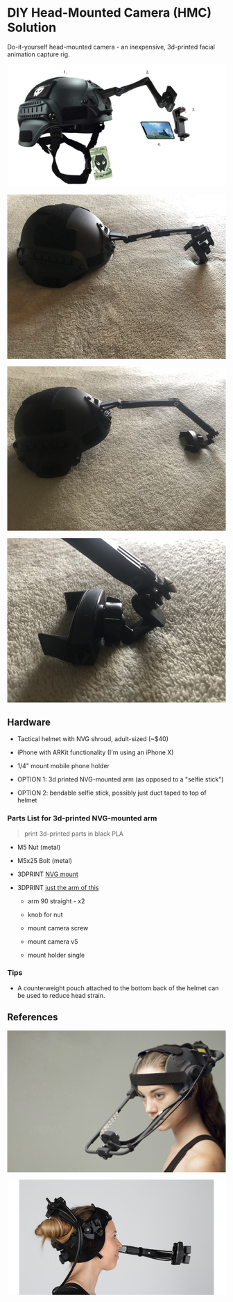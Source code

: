 # DIY Head-Mounted Camera (HMC) Solution

Do-it-yourself head-mounted camera - an inexpensive, 3d-printed facial animation capture rig.

![My HMC Concept 01 v1](res/mockup-v1.png)

![My HMC Prototype v1](res/prototype-v1.png)

![My HMC Prototype v2 01](res/prototype-v2-01.png)

![My HMC Prototype v2 02](res/prototype-v2-02.png)

## Hardware

* Tactical helmet with NVG shroud, adult-sized (~$40)

* iPhone with ARKit functionality (I'm using an iPhone X)

* 1/4" mount mobile phone holder

* OPTION 1: 3d printed NVG-mounted arm (as opposed to a "selfie stick")

* OPTION 2: bendable selfie stick, possibly just duct taped to top of helmet

### Parts List for 3d-printed NVG-mounted arm

> print 3d-printed parts in black PLA

* M5 Nut (metal)

* M5x25 Bolt (metal)

* 3DPRINT [NVG mount](https://www.thingiverse.com/thing:2799476)

* 3DPRINT [just the arm of this](https://www.thingiverse.com/thing:2194278)

  * arm 90 straight - x2

  * knob for nut

  * mount camera screw

  * mount camera v5

  * mount holder single

### Tips

* A counterweight pouch attached to the bottom back of the helmet can be used to reduce head strain.

## References

![Their HMC 1](ref/their-hmc-01.jpg)

![Their HMC 2](ref/their-hmc-02.jpg)
